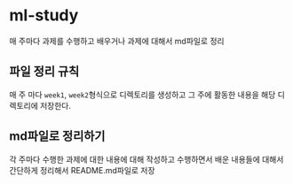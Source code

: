 # ml-study

매 주마다 과제를 수행하고 배우거나 과제에 대해서 md파일로 정리

## 파일 정리 규칙

매 주 마다 `week1`, `week2`형식으로 디렉토리를 생성하고 그 주에 활동한 내용을 해당 디렉토리에 저장한다.

## md파일로 정리하기

각 주마다 수행한 과제에 대한 내용에 대해 작성하고 수행하면서 배운 내용들에 대해서 간단하게 정리해서 README.md파일로 저장